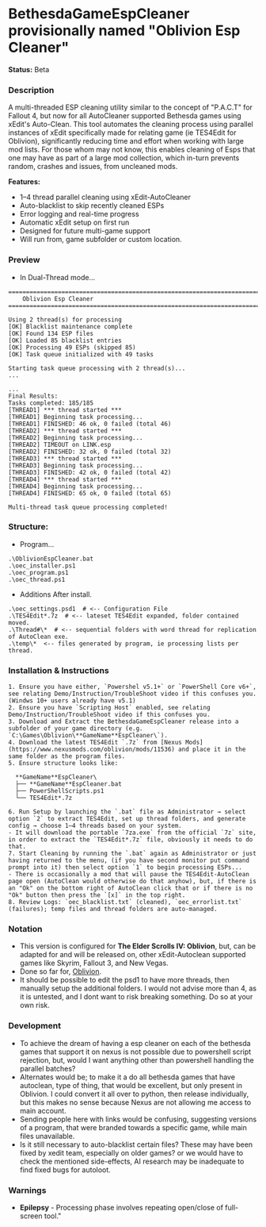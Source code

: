 # BethesdaGameEspCleaner provisionally named "Oblivion Esp Cleaner"
**Status:** Beta

### Description
A multi-threaded ESP cleaning utility similar to the concept of "P.A.C.T" for Fallout 4, but now for all AutoCleaner supported Bethesda games using xEdit's Auto-Clean. This tool automates the cleaning process using parallel instances of xEdit specifically made for relating game (ie TES4Edit for Oblivion), significantly reducing time and effort when working with large mod lists. For those whom may not know, this enables cleaning of Esps that one may have as part of a large mod collection, which in-turn prevents random, crashes and issues, from uncleaned mods. 

**Features:**
* 1–4 thread parallel cleaning using xEdit-AutoCleaner
* Auto-blacklist to skip recently cleaned ESPs
* Error logging and real-time progress
* Automatic xEdit setup on first run
* Designed for future multi-game support
* Will run from, game subfolder or custom location.

### Preview
- In Dual-Thread mode...
```
===============================================================================
    Oblivion Esp Cleaner
===============================================================================

Using 2 thread(s) for processing
[OK] Blacklist maintenance complete
[OK] Found 134 ESP files
[OK] Loaded 85 blacklist entries
[OK] Processing 49 ESPs (skipped 85)
[OK] Task queue initialized with 49 tasks

Starting task queue processing with 2 thread(s)...
...

...
Final Results:
Tasks completed: 185/185
[THREAD1] *** thread started ***
[THREAD1] Beginning task processing...
[THREAD1] FINISHED: 46 ok, 0 failed (total 46)
[THREAD2] *** thread started ***
[THREAD2] Beginning task processing...
[THREAD2] TIMEOUT on LINK.esp
[THREAD2] FINISHED: 32 ok, 0 failed (total 32)
[THREAD3] *** thread started ***
[THREAD3] Beginning task processing...
[THREAD3] FINISHED: 42 ok, 0 failed (total 42)
[THREAD4] *** thread started ***
[THREAD4] Beginning task processing...
[THREAD4] FINISHED: 65 ok, 0 failed (total 65)

Multi-thread task queue processing completed!
```

### Structure:
- Program...
```
.\OblivionEspCleaner.bat
.\oec_installer.ps1
.\oec_program.ps1
.\oec_thread.ps1
```
- Additions After install.
```
.\oec_settings.psd1  # <-- Configuration File
.\TES4Edit*.7z  # <-- lateset TES4Edit expanded, folder contained moved.
.\Thread#\*  # <-- sequential folders with word thread for replication of AutoClean exe.
.\temp\*  <-- files generated by program, ie processing lists per thread.
```

### Installation & Instructions
```
1. Ensure you have either, `Powershel v5.1+` or `PowerShell Core v6+`, see relating Demo/Instruction/TroubleShoot video if this confuses you. (Windws 10+ users already have v5.1)
2. Ensure you have `Scripting Host` enabled, see relating Demo/Instruction/TroubleShoot video if this confuses you.
3. Download and Extract the BethesdaGameEspCleaner release into a subfolder of your game directory (e.g. `C:\Games\Oblivion\**GameName**EspCleaner\`).
4. Download the latest TES4Edit `.7z` from [Nexus Mods](https://www.nexusmods.com/oblivion/mods/11536) and place it in the same folder as the program files.
5. Ensure structure looks like:

  **GameName**EspCleaner\
  ├── **GameName**EspCleaner.bat
  ├── PowerShellScripts.ps1
  └── TES4Edit*.7z

6. Run Setup by launching the `.bat` file as Administrator → select option `2` to extract TES4Edit, set up thread folders, and generate config → choose 1–4 threads based on your system.
- It will download the portable `7za.exe` from the official `7z` site, in order to extract the `TES4Edit*.7z` file, obviously it needs to do that.
7. Start Cleaning by running the `.bat` again as Administrator or just having returned to the menu, (if you have second monitor put command prompt into it) then select option `1` to begin processing ESPs...
- There is occasionally a mod that will pause the TES4Edit-AutoClean page open (AutoClean would otherwise do that anyhow), but, if there is an "Ok" on the bottom right of AutoClean click that or if there is no "Ok" button then press the `[x]` in the top right.
8. Review Logs: `oec_blacklist.txt` (cleaned), `oec_errorlist.txt` (failures); temp files and thread folders are auto-managed. 
```

### Notation
- This version is configured for **The Elder Scrolls IV: Oblivion**, but, can be adapted for and will be released on, other xEdit-Autoclean supported games like Skyrim, Fallout 3, and New Vegas.
- Done so far for, [Oblivion](https://www.nexusmods.com/oblivion/mods/55417).
- It should be possible to edit the psd1 to have more threads, then manually setup the additional folders. I would not advise more than 4, as it is untested, and I dont want to risk breaking something. Do so at your own risk.

### Development
- To achieve the dream of having a esp cleaner on each of the bethesda games that support it on nexus is not possible due to powershell script rejection, but, would I want anything other than powershell handling the parallel batches? 
- Alternates would be; to make it a do all bethesda games that have autoclean, type of thing, that would be excellent, but only present in Oblivion. I could convert it all over to python, then release individually, but this makes no sense because Nexus are not allowing me access to main account. 
- Sending people here with links would be confusing, suggesting versions of a program, that were branded towards a specific game, while main files unavailable.
- Is it still necessary to auto-blacklist certain files? These may have been fixed by xedit team, especially on older games? or we would have to check the mentioned side-effects, AI research may be inadequate to find fixed bugs for autoloot.

### Warnings
- **Epilepsy** - Processing phase involves repeating open/close of full-screen tool."
